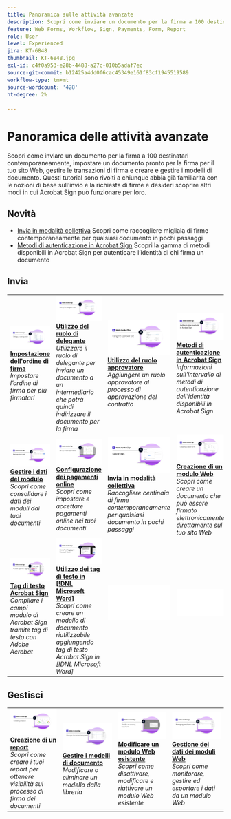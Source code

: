 ```yaml
---
title: Panoramica sulle attività avanzate
description: Scopri come inviare un documento per la firma a 100 destinatari contemporaneamente, impostare un documento pronto per la firma per il tuo sito Web, gestire le transazioni di firma e creare e gestire modelli di documento
feature: Web Forms, Workflow, Sign, Payments, Form, Report
role: User
level: Experienced
jira: KT-6848
thumbnail: KT-6848.jpg
exl-id: c4f0a953-e28b-4488-a27c-010b5adaf7ec
source-git-commit: b12425a4dd0f6cac45349e161f83cf1945519589
workflow-type: tm+mt
source-wordcount: '428'
ht-degree: 2%

---
```


# Panoramica delle attività avanzate

Scopri come inviare un documento per la firma a 100 destinatari contemporaneamente, impostare un documento pronto per la firma per il tuo sito Web, gestire le transazioni di firma e creare e gestire i modelli di documento. Questi tutorial sono rivolti a chiunque abbia già familiarità con le nozioni di base sull’invio e la richiesta di firme e desideri scoprire altri modi in cui Acrobat Sign può funzionare per loro.

## Novità

* [Invia in modalità collettiva](megasign.md)
Scopri come raccogliere migliaia di firme contemporaneamente per qualsiasi documento in pochi passaggi
* [Metodi di autenticazione in Acrobat Sign](authentication-methods.md)
Scopri la gamma di metodi disponibili in Acrobat Sign per autenticare l’identità di chi firma un documento

## Invia

<table style="table-layout:fixed">
<tr>
  <td>
    <a href="setting-up-routing.md">
      <img alt="Impostazione dell’ordine di firma" src="../assets/Routing.png">
    </a>
    <div>
    <a href="setting-up-routing.md"><strong>Impostazione dell'ordine di firma</strong></a>
    </div>
    <em>Impostare l’ordine di firma per più firmatari</em>
    <br>
  </td>
  <td>
    <a href="delegate-signature.md">
      <img alt="Delega a un altro utente" src="../assets/Delegating.png" />
    </a>  
    <div>
    <a href="delegate-signature.md"><strong>Utilizzo del ruolo di delegante</strong></a>
    </div>
    <em>Utilizzare il ruolo di delegante per inviare un documento a un intermediario che potrà quindi indirizzare il documento per la firma</em>
    <br>
  </td>
  <td>
    <a href="add-an-approver.md">
      <img alt="Utilizzo del ruolo di approvatore" src="../assets/Approver.png" />
    </a>
    <div>
    <a href="add-an-approver.md"><strong>Utilizzo del ruolo approvatore</strong></a>
    </div>
    <em>Aggiungere un ruolo approvatore al processo di approvazione del contratto</em>
    <br>
  </td>
  <td>
    <a href="authentication-methods.md">
      <img alt="Metodi di autenticazione in Acrobat Sign" src="../assets/authentication.png" />
    </a>
    <div>
    <a href="authentication-methods.md"><strong>Metodi di autenticazione in Acrobat Sign</strong></a>
    </div>
    <em>Informazioni sull'intervallo di metodi di autenticazione dell'identità disponibili in Acrobat Sign</em>
    <br>
  </td>
</tr>
<tr>
  <td>
      <a href="manage-form-data.md">
        <img alt="Gestire i dati del modulo" src="../assets/manage-form-data.png" />
      </a>
      <div>
      <a href="manage-form-data.md"><strong>Gestire i dati del modulo</strong></a>
      </div>
      <em>Scopri come consolidare i dati dei moduli dai tuoi documenti</em>
      <br>
    </td>
  <td>
    <a href="set-up-online-payments.md">
      <img alt="Impostare i pagamenti online" src="../assets/Payments.png" />
    </a>
    <div>
    <a href="set-up-online-payments.md"><strong>Configurazione dei pagamenti online</strong></a>
    </div>
    <em>Scopri come impostare e accettare pagamenti online nei tuoi documenti</em>
    <br>
  </td>
  <td>
      <a href="megasign.md">
        <img alt="Invia in modalità collettiva" src="../assets/send-in-bulk.png" />
      </a>
      <div>
      <a href="megasign.md"><strong>Invia in modalità collettiva</strong></a>
      </div>
      <em>Raccogliere centinaia di firme contemporaneamente per qualsiasi documento in pochi passaggi</em>
      <br>
  </td>
 <td>
      <a href="webform.md">
        <img alt="Creazione di un modulo Web" src="../assets/Webform.png" />
    </a>
      <div>
      <a href="webform.md"><strong>Creazione di un modulo Web</strong></a>
      </div>
      <em>Scopri come creare un documento che può essere firmato elettronicamente direttamente sul tuo sito Web</em>
      <br>
  </td>
</tr>
<tr>
  <td>
      <a href="adobe-sign-text-tagging.md">
        <img alt="Applicazione di tag al testo in Acrobat Sign" src="../assets/Text-Tagging.png" />
    </a>
      <div>
      <a href="adobe-sign-text-tagging.md"><strong>Tag di testo Acrobat Sign</strong></a>
      </div>
      <em>Compilare i campi modulo di Acrobat Sign tramite tag di testo con Adobe Acrobat</em>
      <br>
    </td>
  <td>
    <a href="text-tagging-word.md">
      <img alt="Utilizzo dei tag di testo in [!DNL Microsoft Word]" src="../assets/Wordtexttagging.png" />
  </a>
    <div>
    <a href="text-tagging-word.md"><strong>Utilizzo dei tag di testo in [!DNL Microsoft Word]</strong></a>
    </div>
    <em>Scopri come creare un modello di documento riutilizzabile aggiungendo tag di testo Acrobat Sign in [!DNL Microsoft Word]</em>
    <br>
  </td>
  <td>
    <img alt="Spaziatore" src="../assets/Whitespacer.png" />
    <div>
    <br>
  </td>
  <td>
    <img alt="Spaziatore" src="../assets/Whitespacer.png" />
    <div>
    <br>
  </td>
</tr>
</table>

## Gestisci

<table style="table-layout:fixed">
<tr>
<td>
    <a href="creating-a-report.md">
      <img alt="Creazione di un report" src="../assets/Report.png" />
    </a>
    <div>
    <a href="creating-a-report.md"><strong>Creazione di un report</strong></a>
    </div>
    <em>Scopri come creare i tuoi report per ottenere visibilità sul processo di firma dei documenti</em>
    <br>
  </td>
  <td>
    <a href="edit-a-template.md">
      <img alt="Gestire i modelli di documento" src="../assets/ManageTemplate.png" />
    </a>
    <div>
    <a href="edit-a-template.md"><strong>Gestire i modelli di documento</strong></a>
    </div>
    <em>Modificare o eliminare un modello dalla libreria</em>
    <br>
  </td>
  <td>
    <a href="modify-webform.md">
      <img alt="Modificare un modulo Web esistente" src="../assets/Modifywebform.png" />
    </a>
    <div>
    <a href="modify-webform.md"><strong>Modificare un modulo Web esistente</strong></a>
    </div>
    <em>Scopri come disattivare, modificare e riattivare un modulo Web esistente</em>
    <br>
  </td>  
  <td>
    <a href="manage-webform-data.md">
      <img alt="Gestione dei dati dei moduli Web" src="../assets/Managewebform.png" />
    </a>
    <div>
    <a href="manage-webform-data.md"><strong>Gestione dei dati dei moduli Web</strong></a>
    </div>
    <em>Scopri come monitorare, gestire ed esportare i dati da un modulo Web</em>
    <br>
  </td>  
</tr>
</table>
